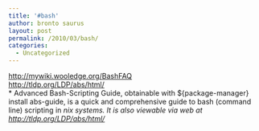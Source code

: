 ```yaml
---
title: '#bash'
author: bronto saurus
layout: post
permalink: /2010/03/bash/
categories:
  - Uncategorized
---
```

<http://mywiki.wooledge.org/BashFAQ>  
<http://tldp.org/LDP/abs/html/>  
*<ubottu> Advanced Bash-Scripting Guide, obtainable with ${package-manager} install abs-guide, is a quick and comprehensive guide to bash (command line) scripting in *nix systems. It is also viewable via web at http://tldp.org/LDP/abs/html/*